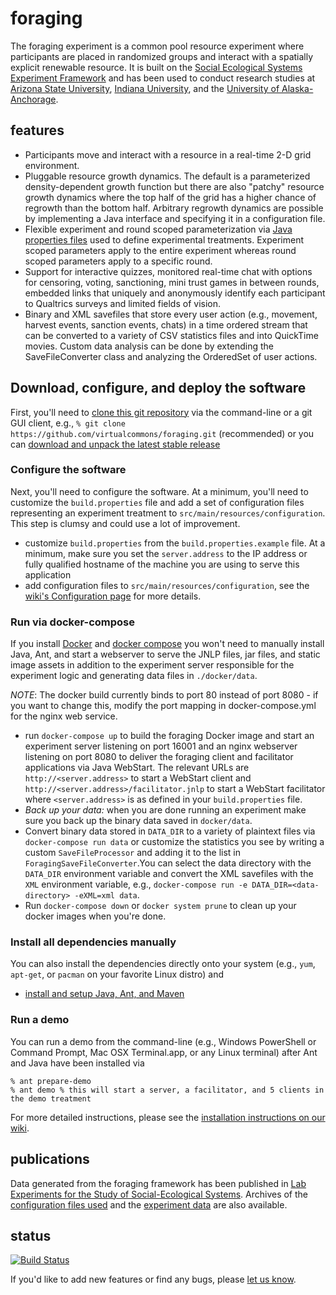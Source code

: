 # foraging

The foraging experiment is a common pool resource experiment where participants are placed in randomized groups and
interact with a spatially explicit renewable resource. It is built on the
[Social Ecological Systems Experiment Framework](http://github.com/virtualcommons/sesef) and has been used to conduct research studies
at [Arizona State University](http://www.asu.edu), [Indiana University](http://www.iu.edu), and the [University of Alaska-Anchorage](http://www.uaa.alaska.edu).

## features

* Participants move and interact with a resource in a real-time 2-D grid environment. 
* Pluggable resource growth dynamics. The default is a parameterized density-dependent growth function but there
  are also "patchy" resource growth dynamics where the top half of the grid has a higher chance of regrowth than the
  bottom half. Arbitrary regrowth dynamics are possible by implementing a Java interface and specifying it in a
  configuration file.
* Flexible experiment and round scoped parameterization via [Java properties files](http://docs.oracle.com/javase/8/docs/api/java/util/Properties.html) used to define experimental treatments.
  Experiment scoped parameters apply to the entire experiment whereas round scoped parameters apply to a specific round.
* Support for interactive quizzes, monitored real-time chat with options for censoring, voting, sanctioning, mini trust
  games in between rounds, embedded links that uniquely and anonymously identify each participant to Qualtrics surveys
  and limited fields of vision.
* Binary and XML savefiles that store every user action (e.g., movement, harvest events, sanction events, chats) in a time
  ordered stream that can be converted to a variety of CSV statistics files and into QuickTime movies. Custom data
  analysis can be done by extending the SaveFileConverter class and analyzing the OrderedSet of user actions.

## Download, configure, and deploy the software

First, you'll need to [clone this git repository](https://help.github.com/articles/cloning-a-repository/) via the command-line or a git GUI client, e.g., `% git clone https://github.com/virtualcommons/foraging.git` (recommended) or you can [download and unpack the latest stable release](https://github.com/virtualcommons/foraging/releases)

### Configure the software
Next, you'll need to configure the software. At a minimum, you'll need to customize the `build.properties` file and add a set of configuration files representing an experiment treatment to `src/main/resources/configuration`. This step is clumsy and could use a lot of improvement.

* customize `build.properties` from the `build.properties.example` file. At a minimum, make sure you set the
  `server.address` to the IP address or fully qualified hostname of the machine you are using to serve this application
* add configuration files to `src/main/resources/configuration`, see the [wiki's Configuration page](https://github.com/virtualcommons/foraging/wiki/Configuration) for more details.

### Run via docker-compose
If you install [Docker](https://docs.docker.com/engine/installation/) and [docker compose](https://docs.docker.com/compose/install/) you won't need to manually install Java, Ant, and start a webserver to serve the JNLP files, jar files, and static image assets in addition to the experiment server responsible for the experiment logic and generating data files in `./docker/data`.

_NOTE_: The docker build currently binds to port 80 instead of port 8080 - if you want to change this, modify the port mapping in docker-compose.yml for the nginx web service.

* run `docker-compose up` to build the foraging Docker image and start an experiment
  server listening on port 16001 and an nginx webserver listening on port 8080 to deliver the foraging client and
  facilitator applications via Java WebStart. The relevant URLs are `http://<server.address>` to start a WebStart client and `http://<server.address>/facilitator.jnlp` to start a WebStart facilitator where `<server.address>` is as defined in your `build.properties` file.
* *Back up your data:* when you are done running an experiment make sure you back up the binary data saved in `docker/data`. 
* Convert binary data stored in `DATA_DIR` to a variety of plaintext files via `docker-compose run data` or customize the statistics you see by writing a custom `SaveFileProcessor` and adding it to the list in `ForagingSaveFileConverter`.You can select the data directory with the `DATA_DIR` environment variable and convert the XML savefiles with the `XML` environment variable, e.g., `docker-compose run -e DATA_DIR=<data-directory> -eXML=xml data`.
* Run `docker-compose down` or `docker system prune` to clean up your docker images when you're done.

### Install all dependencies manually

You can also install the dependencies directly onto your system (e.g., `yum`, `apt-get`, or `pacman` on your favorite Linux distro) and 

* [install and setup Java, Ant, and Maven](https://github.com/virtualcommons/sesef/wiki/Home)

### Run a demo
You can run a demo from the command-line (e.g., Windows PowerShell or Command Prompt, Mac OSX Terminal.app, or any Linux terminal) after Ant and Java have been installed via

```
% ant prepare-demo
% ant demo % this will start a server, a facilitator, and 5 clients in the demo treatment
```
For more detailed instructions, please see the [installation instructions on our wiki](https://github.com/virtualcommons/foraging/wiki/Installation).

## publications

Data generated from the foraging framework has been published in 
[Lab Experiments for the Study of Social-Ecological Systems](http://www.sciencemag.org/cgi/content/abstract/328/5978/613). 
Archives of the [configuration files used](https://github.com/virtualcommons/foraging/tree/master/src/main/resources/configuration/replication/2010/janssen-et-al) and the
[experiment data](https://osf.io/mdhb7) are also available.

## status
[![Build Status](https://travis-ci.org/virtualcommons/foraging.svg?branch=master)](https://travis-ci.org/virtualcommons/foraging)

If you'd like to add new features or find any bugs, please [let us know](http://vcweb.asu.edu/contact).
